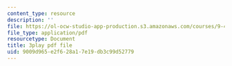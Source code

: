 ```yaml
---
content_type: resource
description: ''
file: https://ol-ocw-studio-app-production.s3.amazonaws.com/courses/9-40-introduction-to-neural-computation-spring-2018/9009d965e2f628a17e19db3c99d52779_gt52wUN3VrQ.pdf
file_type: application/pdf
resourcetype: Document
title: 3play pdf file
uid: 9009d965-e2f6-28a1-7e19-db3c99d52779
---
```

